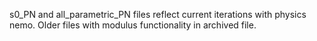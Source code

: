 s0_PN and all_parametric_PN files reflect current iterations with physics nemo. Older files with modulus functionality in archived file.
